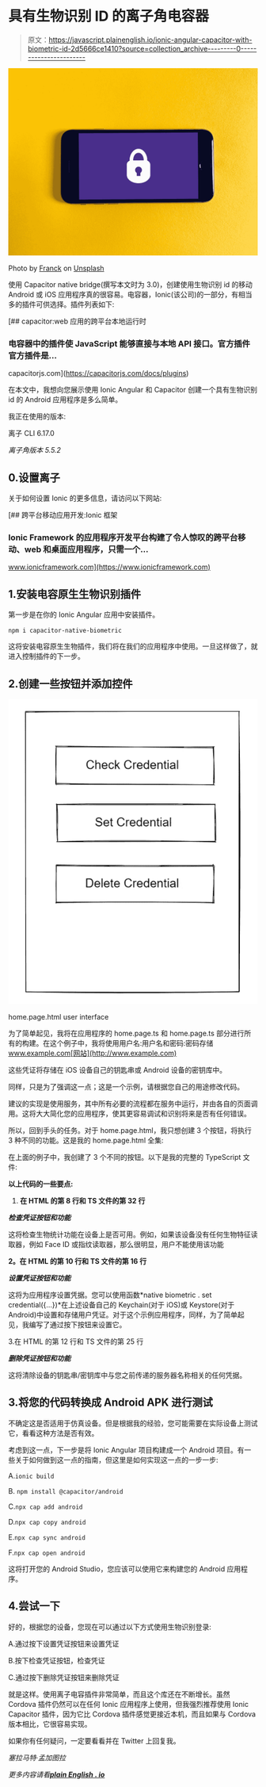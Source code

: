# 具有生物识别 ID 的离子角电容器

> 原文：<https://javascript.plainenglish.io/ionic-angular-capacitor-with-biometric-id-2d5666ce1410?source=collection_archive---------0----------------------->

![](img/4fc216e27bb9f5899ab57344cc163883.png)

Photo by [Franck](https://unsplash.com/@franckinjapan?utm_source=medium&utm_medium=referral) on [Unsplash](https://unsplash.com?utm_source=medium&utm_medium=referral)

使用 Capacitor native bridge(撰写本文时为 3.0)，创建使用生物识别 id 的移动 Android 或 iOS 应用程序真的很容易。电容器，Ionic(该公司)的一部分，有相当多的插件可供选择。插件列表如下:

[](https://capacitorjs.com/docs/plugins) [## capacitor:web 应用的跨平台本地运行时

### 电容器中的插件使 JavaScript 能够直接与本地 API 接口。官方插件官方插件是…

capacitorjs.com](https://capacitorjs.com/docs/plugins) 

在本文中，我想向您展示使用 Ionic Angular 和 Capacitor 创建一个具有生物识别 id 的 Android 应用程序是多么简单。

我正在使用的版本:

离子 CLI 6.17.0

*离子角版本 5.5.2*

## 0.设置离子

关于如何设置 Ionic 的更多信息，请访问以下网站:

[](https://www.ionicframework.com) [## 跨平台移动应用开发:Ionic 框架

### Ionic Framework 的应用程序开发平台构建了令人惊叹的跨平台移动、web 和桌面应用程序，只需一个…

www.ionicframework.com](https://www.ionicframework.com) 

## 1.安装电容原生生物识别插件

第一步是在你的 Ionic Angular 应用中安装插件。

```
npm i capacitor-native-biometric
```

这将安装电容原生生物插件，我们将在我们的应用程序中使用。一旦这样做了，就进入控制插件的下一步。

## 2.创建一些按钮并添加控件

![](img/dbeff0a8418077c1ff3952563af85a34.png)

home.page.html user interface

为了简单起见，我将在应用程序的 home.page.ts 和 home.page.ts 部分进行所有的构建。在这个例子中，我将使用用户名:用户名和密码:密码存储 www.example.com[网站](http://www.example.com)

这些凭证将存储在 iOS 设备自己的钥匙串或 Android 设备的密钥库中。

同样，只是为了强调这一点；这是一个示例，请根据您自己的用途修改代码。

建议的实现是使用服务，其中所有必要的流程都在服务中运行，并由各自的页面调用。这将大大简化您的应用程序，使其更容易调试和识别将来是否有任何错误。

所以，回到手头的任务。对于 home.page.html，我只想创建 3 个按钮，将执行 3 种不同的功能。这是我的 home.page.html 全集:

在上面的例子中，我创建了 3 个不同的按钮。以下是我的完整的 TypeScript 文件:

**以上代码的一些要点:**

1.  **在 HTML 的第 8 行和 TS 文件的第 32 行**

***检查凭证按钮和功能***

这将检查生物统计功能在设备上是否可用。例如，如果该设备没有任何生物特征读取器，例如 Face ID 或指纹读取器，那么很明显，用户不能使用该功能

**2。在 HTML 的第 10 行和 TS 文件的第 16 行**

***设置凭证按钮和功能***

这将为应用程序设置凭据。您可以使用函数*native biometric . set credential({…})*在上述设备自己的 Keychain(对于 iOS)或 Keystore(对于 Android)中设置和存储用户凭证。对于这个示例应用程序，同样，为了简单起见，我编写了通过按下按钮来设置它。

3.在 HTML 的第 12 行和 TS 文件的第 25 行

***删除凭证按钮和功能***

这将清除设备的钥匙串/密钥库中与您之前传递的服务器名称相关的任何凭据。

## 3.将您的代码转换成 Android APK 进行测试

不确定这是否适用于仿真设备。但是根据我的经验，您可能需要在实际设备上测试它，看看这种方法是否有效。

考虑到这一点，下一步是将 Ionic Angular 项目构建成一个 Android 项目。有一些关于如何做到这一点的指南，但这里是如何实现这一点的一步一步:

A.`ionic build`

B. `npm install @capacitor/android`

C.`npx cap add android`

D.`npx cap copy android`

E.`npx cap sync android`

F.`npx cap open android`

这将打开您的 Android Studio，您应该可以使用它来构建您的 Android 应用程序。

## 4.尝试一下

好的，根据您的设备，您现在可以通过以下方式使用生物识别登录:

A.通过按下设置凭证按钮来设置凭证

B.按下检查凭证按钮，检查凭证

C.通过按下删除凭证按钮来删除凭证

就是这样。使用离子电容插件非常简单，而且这个库还在不断增长。虽然 Cordova 插件仍然可以在任何 Ionic 应用程序上使用，但我强烈推荐使用 Ionic Capacitor 插件，因为它比 Cordova 插件感觉更接近本机，而且如果与 Cordova 版本相比，它很容易实现。

如果你有任何疑问，一定要看看并在 Twitter 上回复我。

*塞拉马特·孟加图拉*

*更多内容请看*[***plain English . io***](http://plainenglish.io/)